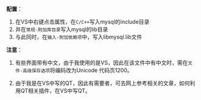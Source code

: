 **配置**：

1. 在VS中右键点击属性，在`C/C++`写入mysql的include目录
2. 并在`常规-附加库目录`写入mysql的lib目录
3. 与此同时，在`输入-附加依赖项`中，写入libmysql.lib文件

**注意**：

1. 有些界面带有中文，由于我使用的是VS，因此在该文件中有中文时，需在`文件-高级保存选项`将编码改为Unicode 代码页1200。

2. 由于我是在VS中写的QT，因此有需要者，可去网上参考相关的文章，如何利用QT相关插件，在VS中写QT。